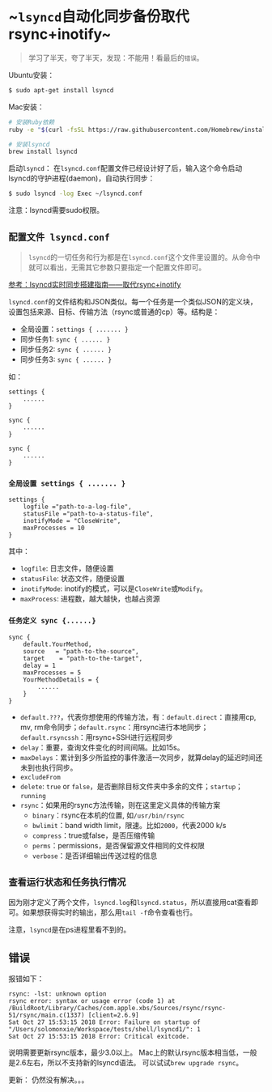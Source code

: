 # ~`lsyncd`自动化同步备份取代rsync+inotify~

> 学习了半天，夸了半天，发现：不能用！看最后的`错误`。

Ubuntu安装：
```sh
$ sudo apt-get install lsyncd
```

Mac安装：
```sh
# 安装Ruby依赖
ruby -e "$(curl -fsSL https://raw.githubusercontent.com/Homebrew/install/master/install)" < /dev/null 2> /dev/null

# 安装lsyncd
brew install lsyncd
```

启动`lsyncd`：
在`lsyncd.conf`配置文件已经设计好了后，输入这个命令启动lsyncd的守护进程(daemon)，自动执行同步：
```sh
$ sudo lsyncd -log Exec ~/lsyncd.conf
```
注意：lsyncd需要sudo权限。

## `配置文件 lsyncd.conf`
> `lsyncd`的一切任务和行为都是在`lsyncd.conf`这个文件里设置的。从命令中就可以看出，无需其它参数只要指定一个配置文件即可。

[参考：lsyncd实时同步搭建指南——取代rsync+inotify](http://seanlook.com/2015/05/06/lsyncd-synchronize-realtime/)

`lsyncd.conf`的文件结构和JSON类似。每一个任务是一个类似JSON的定义块，设置包括来源、目标、传输方法（rsync或普通的cp）等。结构是：
- 全局设置：`settings { ....... }`
- 同步任务1: `sync { ...... }`
- 同步任务2: `sync { ...... }`
- 同步任务3: `sync { ...... }`

如：
```
settings {
    ......
}

sync {
    ......
}

sync {
    ......
}
```

### `全局设置 settings { ....... }`

```
settings {
    logfile ="path-to-a-log-file",
    statusFile ="path-to-a-status-file",
    inotifyMode = "CloseWrite",
    maxProcesses = 10
}
```

其中：
- `logfile`: 日志文件，随便设置
- `statusFile`: 状态文件，随便设置
- `inotifyMode`: inotify的模式，可以是`CloseWrite`或`Modify`。
- `maxProcess`: 进程数，越大越快，也越占资源

### `任务定义 sync {......}`
```
sync {
    default.YourMethod,
    source   = "path-to-the-source",
    target    = "path-to-the-target",
    delay = 1
    maxProcesses = 5
    YourMethodDetails = {
        ......
    }
}
```

- `default.???`，代表你想使用的传输方法，有：`default.direct`：直接用cp, mv, rm命令同步；`default.rsync`：用rsync进行本地同步；`default.rsyncssh`：用rsync+SSH进行远程同步
- `delay`：重要，查询文件变化的时间间隔。比如15s。
- `maxDelays`：累计到多少所监控的事件激活一次同步，就算delay的延迟时间还未到也执行同步。
- `excludeFrom`
- `delete`: `true` or `false`，是否删除目标文件夹中多余的文件；`startup`；`running`
- `rsync`：如果用的rsync方法传输，则在这里定义具体的传输方案
    - `binary`：rsync在本机的位置, 如`/usr/bin/rsync`
    - `bwlimit`：band width limit，限速。比如`2000`，代表2000 k/s
    - `compress`：true或false，是否压缩传输
    - `perms`：permissions，是否保留源文件相同的文件权限
    - `verbose`：是否详细输出传送过程的信息



## `查看运行状态和任务执行情况`
因为刚才定义了两个文件，`lsyncd.log`和`lsyncd.status`，所以直接用cat查看即可。如果想获得实时的输出，那么用`tail -f`命令查看也行。

注意，`lsyncd`是在ps进程里看不到的。


## 错误

报错如下：
```
rsync: -lst: unknown option
rsync error: syntax or usage error (code 1) at /BuildRoot/Library/Caches/com.apple.xbs/Sources/rsync/rsync-51/rsync/main.c(1337) [client=2.6.9]
Sat Oct 27 15:53:15 2018 Error: Failure on startup of "/Users/solomonxie/Workspace/tests/shell/lsyncd1/": 1
Sat Oct 27 15:53:15 2018 Error: Critical exitcode.
```
说明需要更新rsync版本，最少3.0以上。
Mac上的默认rsync版本相当低，一般是2.6左右，所以不支持新的lsyncd语法。
可以试试`brew upgrade rsync`。

更新：
仍然没有解决。。。